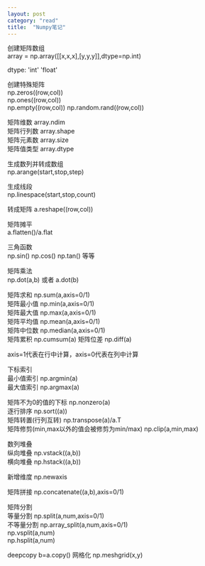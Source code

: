 ```yaml
---
layout: post
category: "read"
title:  "Numpy笔记"
---
```


创建矩阵数组  
array = np.array([[x,x,x],[y,y,y]],dtype=np.int)

dtype: 'int' 'float'

创建特殊矩阵  
np.zeros((row,col))    
np.ones((row,col))  
np.empty((row,col))
np.random.rand((row,col))

<!-- more -->

矩阵维数 array.ndim  
矩阵行列数 array.shape  
矩阵元素数 array.size   
矩阵值类型 array.dtype  

生成数列并转成数组  
np.arange(start,stop,step)

生成线段  
np.linespace(start,stop,count)

转成矩阵
a.reshape((row,col))

矩阵摊平  
a.flatten()/a.flat

三角函数  
np.sin()  np.cos()  np.tan() 等等

矩阵乘法  
np.dot(a,b) 或者 a.dot(b)

矩阵求和 np.sum(a,axis=0/1)  
矩阵最小值 np.min(a,axis=0/1)  
矩阵最大值 np.max(a,axis=0/1)  
矩阵平均值 np.mean(a,axis=0/1)  
矩阵中位数 np.median(a,axis=0/1)  
矩阵累积 np.cumsum(a)
矩阵位差 np.diff(a)

axis=1代表在行中计算，axis=0代表在列中计算

下标索引  
最小值索引 np.argmin(a)  
最大值索引 np.argmax(a)  

矩阵不为0的值的下标 np.nonzero(a)  
逐行排序  np.sort((a))  
矩阵转置(行列互转) np.transpose(a)/a.T  
矩阵修剪(min,max以外的值会被修剪为min/max) np.clip(a,min,max)  

数列堆叠  
纵向堆叠 np.vstack((a,b))  
横向堆叠 np.hstack((a,b))

新增维度 np.newaxis

矩阵拼接 np.concatenate((a,b),axis=0/1)

矩阵分割   
等量分割 np.split(a,num,axis=0/1)  
不等量分割 np.array_split(a,num,axis=0/1)  
           np.vsplit(a,num)  
           np.hsplit(a,num)  

deepcopy b=a.copy()
网格化 np.meshgrid(x,y)
